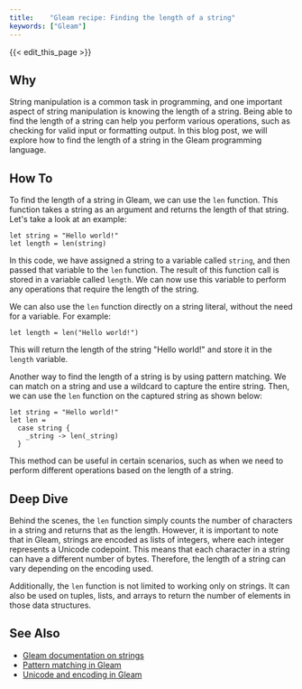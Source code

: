 ```yaml
---
title:    "Gleam recipe: Finding the length of a string"
keywords: ["Gleam"]
---
```


{{< edit_this_page >}}

## Why

String manipulation is a common task in programming, and one important aspect of string manipulation is knowing the length of a string. Being able to find the length of a string can help you perform various operations, such as checking for valid input or formatting output. In this blog post, we will explore how to find the length of a string in the Gleam programming language.

## How To

To find the length of a string in Gleam, we can use the `len` function. This function takes a string as an argument and returns the length of that string. Let's take a look at an example:

```Gleam
let string = "Hello world!"
let length = len(string)
```

In this code, we have assigned a string to a variable called `string`, and then passed that variable to the `len` function. The result of this function call is stored in a variable called `length`. We can now use this variable to perform any operations that require the length of the string.

We can also use the `len` function directly on a string literal, without the need for a variable. For example:

```Gleam
let length = len("Hello world!")
```

This will return the length of the string "Hello world!" and store it in the `length` variable.

Another way to find the length of a string is by using pattern matching. We can match on a string and use a wildcard to capture the entire string. Then, we can use the `len` function on the captured string as shown below:

```Gleam
let string = "Hello world!"
let len =
  case string {
    _string -> len(_string)
  }
```

This method can be useful in certain scenarios, such as when we need to perform different operations based on the length of a string.

## Deep Dive

Behind the scenes, the `len` function simply counts the number of characters in a string and returns that as the length. However, it is important to note that in Gleam, strings are encoded as lists of integers, where each integer represents a Unicode codepoint. This means that each character in a string can have a different number of bytes. Therefore, the length of a string can vary depending on the encoding used.

Additionally, the `len` function is not limited to working only on strings. It can also be used on tuples, lists, and arrays to return the number of elements in those data structures.

## See Also

- [Gleam documentation on strings](https://gleam.run/documentation/stdlib/string.html)
- [Pattern matching in Gleam](https://gleam.run/documentation/guide/patterns.html)
- [Unicode and encoding in Gleam](https://gleam.run/documentation/guide/unicode.html)
